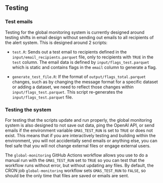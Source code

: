 ## Testing

### Test emails

Testing for the global monitoring system is currently designed around testing
shifts in email design without sending out emails to all recipients of the alert
system. This is designed around 2 scripts:

- `test.R`: Sends out a test email to recipients defined in the `input/email_recipients.parquet`
file,  only to recipients with `TRUE` in the `test` column. The email data is
defined by `input/flags_test.parquet` which is static and contains flags in the
`email` column to generate a flag.

- `generate_test_file.R`: If the format of `output/flags_total.parquet` changes, such as by
changing the message format for a specific dataset or adding a dataset, we need
to reflect those changes within `input/flags_test.parquet`. This script re-generates the
`input/flags_test.parquet` file.

### Testing the system

For testing that the scripts update and run properly, the global monitoring system
is also designed to not save out data, ping the OpenAI API, or send emails
if the environment variable `GMAS_TEST_RUN` is set to `TRUE` or does not exist.
This means that if you are interactively testing and building within the environment,
you will not accidentally send emails or anything else, you can feel safe that
you will not change external files or engage external users.

The `global-monitoring` GitHub Actions workflow allows you use to do a manual run
with the `GMAS_TEST_RUN` set to `TRUE` so you can test that the workflow runs
without error, but without updating any files. By default, the CRON job
`global-monitoring` workflow sets `GMAS_TEST_RUN` to `FALSE`, so should be the
only time that files are saved or emails are sent.
